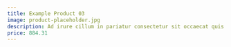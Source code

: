 ```yaml
---
title: Example Product 03
image: product-placeholder.jpg
description: Ad irure cillum in pariatur consectetur sit occaecat quis sunt eiusmod. Aute sint elit consequat nisi aute cupidatat laborum. Deserunt eu minim reprehenderit nostrud. Aliqua sunt reprehenderit sit ullamco nostrud fugiat culpa sint id aliqua anim ad.
price: 884.31
---
```

